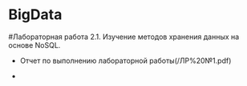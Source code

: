 # BigData
#Лабораторная работа 2.1. Изучение методов хранения данных на основе NoSQL.

* Отчет по выполнению лабораторной работы(/ЛР%20№1.pdf)

*
